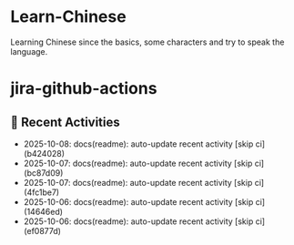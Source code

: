 # Learn-Chinese
Learning Chinese since the basics, some characters and try to speak the language.

# jira-github-actions
## 📌 Recent Activities
<!--START_SECTION:activity-->
- 2025-10-08: docs(readme): auto-update recent activity [skip ci] (b424028)
- 2025-10-07: docs(readme): auto-update recent activity [skip ci] (bc87d09)
- 2025-10-07: docs(readme): auto-update recent activity [skip ci] (4fc1be7)
- 2025-10-06: docs(readme): auto-update recent activity [skip ci] (14646ed)
- 2025-10-06: docs(readme): auto-update recent activity [skip ci] (ef0877d)
<!--END_SECTION:activity-->
